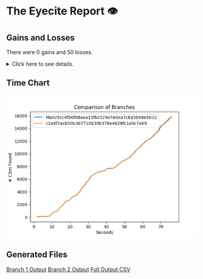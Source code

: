 # The Eyecite Report :eye:



Gains and Losses
---------
There were 0 gains and 50 losses.

<details>
<summary>Click here to see details.</summary>

|     id     |  Gain  |            Loss            |
| ---------- | ------ | -------------------------- |
|  4690516   |        | 47 Cal.App.5th at p. 1050  |
|  4690516   |        | 228 Cal.App.4th at p. 728  |
|  4690516   |        | 211 Cal.App.4th at
p. 766  |
|  4690516   |        | 225 Cal.App.4th at p. 1218 |
|  4690516   |        | 225 Cal.App.4th at p. 1216 |
|  4690516   |        | 211 Cal.App.4th at p. 766  |
|  4690516   |        | 211 Cal.App.4th at p. 767  |
|  3149869   |        |   59 Cal.4th at p. 1176    |
|  3149869   |        |    56 Cal.4th at p. 463    |
|  3149869   |        |    51 Cal.4th at p. 861    |
|  3149869   |        | 80 Cal.App.4th at
p. 1207  |
|  3149869   |        |   37 Cal.4th at p. 1237    |
|  3149869   |        |    56 Cal.4th at
p. 447    |
|  2123399   |        |  28 Cal. App.3d at p. 417  |
|  2168025   |        | 191 Cal. App.3d at p. 305  |
|  1431414   |        |   447 F. Supp. at p. 729   |
|  1431414   |        |    37 L.Ed.2d at p. 177    |
|  1431414   |        |  138 Cal. App.2d at p. 86  |
|  1431414   |        |   444 F. Supp. at p. 284   |
|  1431414   |        | 174 Cal. App.2d at p. 651  |
|  1431414   |        | 29 Hastings L.J. at p. 773 |
|  1431414   |        |  441 F. Supp. at p. 1330   |
|  1431414   |        |     84 L.Ed. at p. 835     |
|  1431414   |        |   400 F. Supp. at p. 844   |
|  1431414   |        |     498 F.2d at p. 825     |
|  1431414   |        |    53 L.Ed.2d at p. 975    |
|  1431414   |        |     433 U.S. at p. 573     |
|  1431414   |        |    53 L.Ed.2d at p. 977    |
|  1431414   |        |     309 U.S. at p. 404     |
|  1431414   |        |     84 L.Ed. at p. 833     |
|  1431414   |        |  316 F. Supp. at p. 1280   |
|  1431414   |        |     106 F.2d at p. 51      |
|  1431414   |        |     412 U.S. at p. 561     |
|  1431414   |        |     202 F.2d at p. 868     |
|  1431414   |        |   316 F. Supp. at p. 884   |
|  1431414   |        |   447 F. Supp. at p. 728   |
|  1431414   |        |   400 F. Supp. at p. 846   |
|  1431414   |        |  28 Cal. App.3d at p. 273  |
|  1431414   |        |     309 U.S. at p. 408     |
|  1431414   |        |    53 L.Ed.2d at p. 969    |
|  1431414   |        | 51 Texas L.Rev. at p. 647  |
|  1431414   |        | 29 Hastings L.J. at p. 754 |
|  1431414   |        |  316 F. Supp. at p. 1282   |
|  2791588   |        |    45 Cal.4th at p. 299    |
|  1033859   |        | 98 Cal.App.4th at p. 1102  |
|  1033859   |        | 98 Cal.App.4th at p. 1103  |
|  1033859   |        |    53 Cal.4th at p. 348    |
|  1033859   |        |    53 Cal.4th at p. 346    |
|  1033859   |        | 171 Cal.App.4th at
p. 585  |
|  1033859   |        | 171 Cal.App.4th at p. 585  |


</details>



Time Chart
---------

![image](https://raw.githubusercontent.com/freelawproject/eyecite/artifacts/252/results/chart.png)


Generated Files
---------

[Branch 1 Output](https://raw.githubusercontent.com/freelawproject/eyecite/artifacts/252/results/5cc4fb6f08aea15fbc529e7e0ea7c6d3b94e5b32.json)
[Branch 2 Output](https://raw.githubusercontent.com/freelawproject/eyecite/artifacts/252/results/c1edf7acb50b3b7710839b378e4828fc1e0c7a69.json)
[Full Output CSV ](https://raw.githubusercontent.com/freelawproject/eyecite/artifacts/252/results/output.csv)
